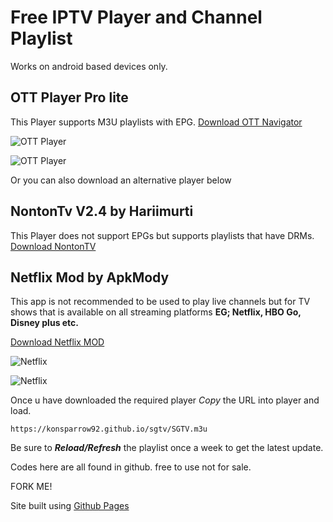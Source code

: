 # Free IPTV Player and Channel Playlist

Works on android based devices only.

## OTT Player Pro lite 
This Player supports M3U playlists with EPG. [Download OTT Navigator](https://drive.google.com/file/d/1NlYaoay6-gK5TxJGerGJNFhN9dxhwpk0/view?usp=sharing)

![OTT Player](https://play-lh.googleusercontent.com/06G8NX5ToJcqS6YPv1GR-V4yfwYasXgaxWkZ6k3kASK-GYHsZ7gnEbiFKK460e33Yukp=w720-h310-rw)

![OTT Player](https://play-lh.googleusercontent.com/pwJ9CyW2JB81t8_cACHW24Ez3kT0PmdcwE4soz3G4vgGaTpUuuVIvpMgua7P4vNFPg=w720-h310-rw)

Or you can also download an alternative player below

## NontonTv V2.4 by Hariimurti
This Player does not support EPGs but supports playlists that have DRMs. [Download NontonTV](https://github.com/hariimurti/NontonTV/releases/download/v2.4/net.harimurti.tv_v2.4_b540.apk)


## Netflix Mod by ApkMody
This app is not recommended to be used to play live channels but for TV shows that is available on all streaming platforms **EG; Netflix, HBO Go, Disney plus etc.**

[Download Netflix MOD](https://drive.google.com/file/d/1Nw0Kc5ywlzKUwlGL690ylVBy7gWuSNN-/view?usp=sharing)

![Netflix](https://theleaker.com/wp-content/uploads/2019/05/netflix_logo.0.jpg)

![Netflix](https://apkmodo.net/wp-content/uploads/2019/12/netflix-7-54-0-pro-4k-unlocked-0MovkIpp.jpg)


Once u have downloaded the required player *Copy* the URL into player and load.
```
https://konsparrow92.github.io/sgtv/SGTV.m3u
```

Be sure to ***Reload/Refresh*** the playlist once a week to get the latest update.


Codes here are all found in github. free to use not for sale.

FORK ME!

Site built using [Github Pages](https://github.com)
